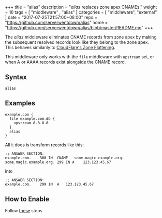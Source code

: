 +++
title = "alias"
description = "*alias* replaces zone apex CNAMEs."
weight = 10
tags = [  "middleware" , "alias" ]
categories = [ "middleware", "external" ]
date = "2017-07-25T21:57:00+08:00"
repo = "https://github.com/serverwentdown/alias"
home = "https://github.com/serverwentdown/alias/blob/master/README.md"
+++

The *alias* middleware eliminates CNAME records from zone apex by making the subsequent resolved
records look like they belong to the zone apex. This behaves similarily to [CloudFlare's Zone
Flattening](https://support.cloudflare.com/hc/en-us/articles/200169056-CNAME-Flattening-RFC-compliant-support-for-CNAME-at-the-root).

This middleware only works with the `file` middleware with `upstream` set, or when A or AAAA records
exist alongside the CNAME record.

## Syntax

~~~
alias
~~~

## Examples

```
example.com {
  file example.com.db {
    upstream 8.8.8.8
  }
  alias
}
```

All it does is transform records like this:

```
;; ANSWER SECTION:
example.com.	300	IN	CNAME	some.magic.example.org.
some.magic.example.org. 299 IN A	123.123.45.67
```

into

```
;; ANSWER SECTION:
example.com.	299	IN	A	123.123.45.67
```

## How to Enable

Follow [these](/2017/07/25/compile-time-enabling-or-disabling-middleware/) steps.
